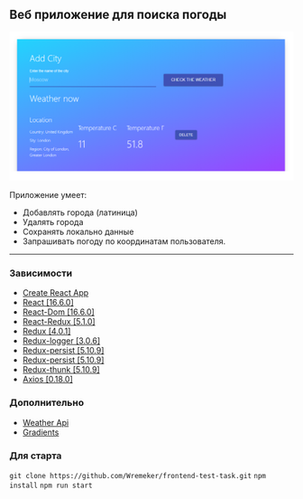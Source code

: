 ## Веб приложение для поиска погоды


![](https://github.com/Wremeker/frontend-test-task/blob/master/image.png)

Приложение умеет:

* Добавлять города (латиница)
* Удалять города
* Сохранять локально данные
* Запрашивать погоду по координатам пользователя.

------------------------------------------------

### Зависимости

* [Create React App](https://github.com/facebook/create-react-app)
* [React [16.6.0]](https://github.com/facebook/react)
* [React-Dom [16.6.0]](https://github.com/facebook/react)
* [React-Redux [5.1.0]](https://github.com/reduxjs/react-redux)
* [Redux [4.0.1]](https://github.com/reduxjs/redux)
* [Redux-logger [3.0.6]](https://github.com/LogRocket/redux-logger)
* [Redux-persist [5.10.9]](https://github.com/rt2zz/redux-persist)
* [Redux-persist [5.10.9]](https://github.com/rt2zz/redux-persist)
* [Redux-thunk [5.10.9]](https://github.com/reduxjs/redux-thunk)
* [Axios [0.18.0]](https://github.com/axios/axios)

### Дополнительно

* [Weather Api](https://www.apixu.com/)
* [Gradients ](https://webgradients.com)

### Для старта

`git clone https://github.com/Wremeker/frontend-test-task.git`
`npm install`
`npm run start`



